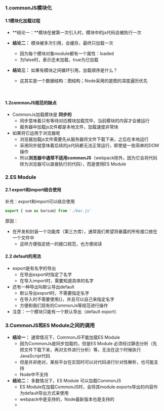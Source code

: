 ### 1.commonJS模块化

#### 1.1模块化加载过程

- **结论一：**模块在被第一次引入时，模块中的js代码会被执行一次

- **结论二：** 模块被多次引用，会缓存，最终只加载一次

  - 因为每个模块对象module都有一个属性：loaded
  - 为false时，表示还未加载，true为已加载

- **结论三：** 如果有模块之间循环引用，加载顺序是什么？

  - 这其实是一个数据结构：图结构；Node采用的是图的深度遍历优先

  ​

#### 1.2commonJS规范的缺点

- CommonJs加载模块是 **同步的**
  - 同步意味着只有等待对应模块加载完毕，当前模块的内容才会被运行
  - 服务器中加载js文件都是本地文件，加载速度非常快
- 如果将它运用于浏览器呢
  - 浏览器加载js文件需要先从服务器将文件下载下来，之后在本地运行
  - 采用同步就意味着后续的js代码都无法正常运行，即使是一些简单的DOM操作
  - 所以**浏览器中通常不适用commonJS**（webpack除外，因为它会将代码转为浏览器可以直接执行的代码），而是使用ES Module



### 2.ES Module

#### 2.1 export和import结合使用

补充：export和import可以结合使用

```js
export { sum as barsum} from './bar.js'
```

原因：

- 在开发和封装一个功能库（第三方库），通常我们希望将暴露的所有接口放在一个文件中
  - 这样方便指定统一的接口规范，也方便阅读



#### 2.2 default的用法

- export是有名字的导出
  - 在导出export时指定了名字
  - 在导入import时，需要知道具体的名字
- 还有一种导出叫默认导出default
  - 默认导出export时，不需要指定名字
  - 在导入时不需要使用{}，并且可以自己来指定名字
  - 方便和我们现有的CommonJs等规范进行操作
- 注意：一个模块只能有一个默认导出（default export）




### 3.CommonJS和ES Module之间的调用

- **结论一：** 通常情况下，CommonJS不能加载ES Module
  -  因为CommonJs是同步加载的，但是ES Module 必须经过静态分析（先把文件下载下来，再对文件进行分析）等，无法在这个时候执行JavaScript代码
  -  但是并非绝对，某些平台在实现时可以对代码进行针对性解析，也可能支持
  -  Node中不支持
- **结论二：** 多数情况下，ES Module 可以加载CommonJS
  - ES Module在加载CommonJS时，会将其module.exports导出的内容作为default导出方式来使用
  - webpack中是支持的，Node最新版本也是支持的
  - ​

